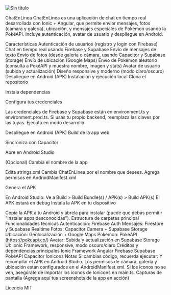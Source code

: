 ![Sin título](https://github.com/user-attachments/assets/0ed85703-5af0-4236-9364-ca95dc80b1ba)

ChatEnLinea
ChatEnLinea es una aplicación de chat en tiempo real desarrollada con Ionic + Angular, que permite enviar mensajes, fotos (cámara y galería), ubicación, y mensajes especiales de Pokémon usando la PokéAPI. Incluye autenticación, avatar de usuario y despliegue en Android.

Características
Autenticación de usuarios (registro y login con Firebase)
Chat en tiempo real usando Firebase y Supabase
Envío de mensajes de texto
Envío de fotos (desde galería o cámara, usando Capacitor y Supabase Storage)
Envío de ubicación (Google Maps)
Envío de Pokémon aleatorio (consulta a PokéAPI y muestra nombre, imagen y stats)
Avatar de usuario (subida y actualización)
Diseño responsive y moderno (modo claro/oscuro)
Despliegue en Android (APK)
Instalación y ejecución local
Clona el repositorio

Instala dependencias

Configura tus credenciales

Las credenciales de Firebase y Supabase están en environment.ts y environment.prod.ts.
Si usas tu propio backend, reemplaza las claves por las tuyas.
Ejecuta en modo desarrollo

Despliegue en Android (APK)
Build de la app web

Sincroniza con Capacitor

Abre en Android Studio

(Opcional) Cambia el nombre de la app

Edita strings.xml
Cambia <string name="app_name">ChatEnLinea</string> por el nombre que desees.
Agrega permisos en AndroidManifest.xml

Genera el APK

En Android Studio:
Ve a Build > Build Bundle(s) / APK(s) > Build APK(s)
El APK estará en debug
Instala la APK en tu dispositivo

Copia la APK a tu Android y ábrela para instalar (puede que debas permitir "instalar apps desconocidas").
Estructura de carpetas principal
Funcionalidades técnicas
Autenticación: Firebase Auth
Mensajes: Firestore y Supabase Realtime
Fotos: Capacitor Camera + Supabase Storage
Ubicación: Geolocalización + Google Maps
Pokémon: PokéAPI (https://pokeapi.co/)
Avatar: Subida y actualización en Supabase Storage
UI: Ionic Framework, responsive, modo oscuro/claro
Créditos y dependencias principales
Ionic Framework
Angular
Firebase
Supabase
PokéAPI
Capacitor
Ionicons
Notas
Si cambias código, recuerda ejecutar:
Y recompilar el APK en Android Studio.
Los permisos de cámara, galería y ubicación están configurados en el AndroidManifest.xml.
Si los iconos no se ven, asegúrate de importar los iconos de Ionicons en main.ts.
Capturas de pantalla
(Agrega aquí tus screenshots de la app en acción)

Licencia
MIT
